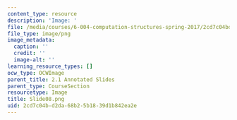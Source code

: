```yaml
---
content_type: resource
description: 'Image: '
file: /media/courses/6-004-computation-structures-spring-2017/2cd7c04bd2da68b25b1839d1b842ea2e_Slide08.png
file_type: image/png
image_metadata:
  caption: ''
  credit: ''
  image-alt: ''
learning_resource_types: []
ocw_type: OCWImage
parent_title: 2.1 Annotated Slides
parent_type: CourseSection
resourcetype: Image
title: Slide08.png
uid: 2cd7c04b-d2da-68b2-5b18-39d1b842ea2e
---
```

